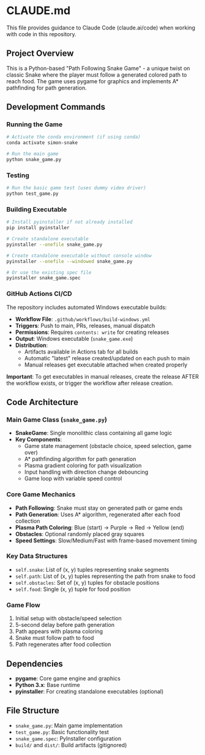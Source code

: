 # CLAUDE.md

This file provides guidance to Claude Code (claude.ai/code) when working with code in this repository.

## Project Overview

This is a Python-based "Path Following Snake Game" - a unique twist on classic Snake where the player must follow a generated colored path to reach food. The game uses pygame for graphics and implements A* pathfinding for path generation.

## Development Commands

### Running the Game
```bash
# Activate the conda environment (if using conda)
conda activate simon-snake

# Run the main game
python snake_game.py
```

### Testing
```bash
# Run the basic game test (uses dummy video driver)
python test_game.py
```

### Building Executable
```bash
# Install pyinstaller if not already installed
pip install pyinstaller

# Create standalone executable
pyinstaller --onefile snake_game.py

# Create standalone executable without console window
pyinstaller --onefile --windowed snake_game.py

# Or use the existing spec file
pyinstaller snake_game.spec
```

### GitHub Actions CI/CD
The repository includes automated Windows executable builds:

- **Workflow File**: `.github/workflows/build-windows.yml`
- **Triggers**: Push to main, PRs, releases, manual dispatch
- **Permissions**: Requires `contents: write` for creating releases
- **Output**: Windows executable (`snake_game.exe`) 
- **Distribution**: 
  - Artifacts available in Actions tab for all builds
  - Automatic "latest" release created/updated on each push to main
  - Manual releases get executable attached when created properly

**Important**: To get executables in manual releases, create the release AFTER the workflow exists, or trigger the workflow after release creation.

## Code Architecture

### Main Game Class (`snake_game.py`)
- **SnakeGame**: Single monolithic class containing all game logic
- **Key Components**:
  - Game state management (obstacle choice, speed selection, game over)
  - A* pathfinding algorithm for path generation
  - Plasma gradient coloring for path visualization
  - Input handling with direction change debouncing
  - Game loop with variable speed control

### Core Game Mechanics
- **Path Following**: Snake must stay on generated path or game ends
- **Path Generation**: Uses A* algorithm, regenerated after each food collection
- **Plasma Path Coloring**: Blue (start) → Purple → Red → Yellow (end)
- **Obstacles**: Optional randomly placed gray squares
- **Speed Settings**: Slow/Medium/Fast with frame-based movement timing

### Key Data Structures
- `self.snake`: List of (x, y) tuples representing snake segments
- `self.path`: List of (x, y) tuples representing the path from snake to food
- `self.obstacles`: Set of (x, y) tuples for obstacle positions
- `self.food`: Single (x, y) tuple for food position

### Game Flow
1. Initial setup with obstacle/speed selection
2. 5-second delay before path generation
3. Path appears with plasma coloring
4. Snake must follow path to food
5. Path regenerates after food collection

## Dependencies

- **pygame**: Core game engine and graphics
- **Python 3.x**: Base runtime
- **pyinstaller**: For creating standalone executables (optional)

## File Structure

- `snake_game.py`: Main game implementation
- `test_game.py`: Basic functionality test
- `snake_game.spec`: PyInstaller configuration
- `build/` and `dist/`: Build artifacts (gitignored)